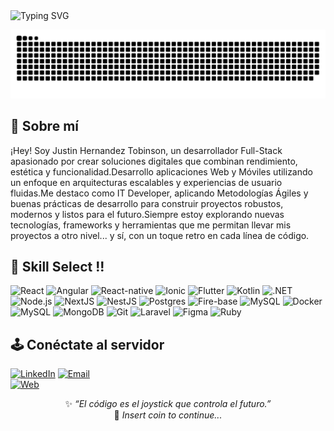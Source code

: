   <img src="https://readme-typing-svg.herokuapp.com?font=Press+Start+2P&size=22&duration=3500&pause=1000&color=00FFF0&center=true&vCenter=true&width=1000&lines=👾+Justin+Hernandez+Tobinson;Full-Stack+Developer;Mobile+Developer;✨+Building+digital+experiences+at+max+score!!" alt="Typing SVG" />

<div align="center">

![Retro Divider](https://github.com/Platane/snk/raw/output/github-contribution-grid-snake.svg)

</div>




## 🧠 Sobre mí  

¡Hey! Soy Justin Hernandez Tobinson, un desarrollador Full-Stack apasionado por crear soluciones digitales que combinan rendimiento, estética y funcionalidad.Desarrollo aplicaciones Web y Móviles utilizando un enfoque en arquitecturas escalables y experiencias de usuario fluidas.Me destaco como IT Developer, aplicando Metodologías Ágiles y buenas prácticas de desarrollo para construir proyectos robustos, modernos y listos para el futuro.Siempre estoy explorando nuevas tecnologías, frameworks y herramientas que me permitan llevar mis proyectos a otro nivel... y sí, con un toque retro en cada línea de código. 



## 🎯 Skill Select !!

![React](https://img.shields.io/badge/React-61DAFB?style=for-the-badge&logo=react&logoColor=black)
![Angular](https://img.shields.io/badge/Angular-DD0031?style=for-the-badge&logo=angular&logoColor=white)
![React-native](https://img.shields.io/badge/React_Native-FF3030?style=for-the-badge&logo=react&logoColor=black")
![Ionic](https://img.shields.io/badge/Ionic-3880FF?style=for-the-badge&logo=ionic&logoColor=white)
![Flutter](https://img.shields.io/badge/Flutter-02569B?style=for-the-badge&logo=flutter&logoColor=white)
![Kotlin](https://img.shields.io/badge/Kotlin-9933FF?style=for-the-badge&logo=kotlin&logoColor=black)
![.NET](https://img.shields.io/badge/.NET-512BD4?style=for-the-badge&logo=dotnet&logoColor=white)
![Node.js](https://img.shields.io/badge/Node.js-43853D?style=for-the-badge&logo=node.js&logoColor=white)
![NextJS](https://img.shields.io/badge/Next.js-7FFF00?style=for-the-badge&logo=next.js&logoColor=black")
![NestJS](https://img.shields.io/badge/NestJS-E0234E?style=for-the-badge&logo=nestjs&logoColor=white)
![Postgres](https://img.shields.io/badge/PostgreSQL-00FFFF?style=for-the-badge&logo=postgresql&logoColor=black")
![Fire-base](https://img.shields.io/badge/Firebase-FFA500?style=for-the-badge&logo=firebase&logoColor=black")
![MySQL](https://img.shields.io/badge/MySQL-005C84?style=for-the-badge&logo=mysql&logoColor=white)
![Docker](https://img.shields.io/badge/Docker-007FFF?style=for-the-badge&logo=docker&logoColor=black")
![MySQL](https://img.shields.io/badge/MySQL-005C84?style=for-the-badge&logo=mysql&logoColor=white)
![MongoDB](https://img.shields.io/badge/MongoDB-4EA94B?style=for-the-badge&logo=mongodb&logoColor=white)
![Git](https://img.shields.io/badge/Git-F05032?style=for-the-badge&logo=git&logoColor=white)
![Laravel](https://img.shields.io/badge/Laravel-FF0080?style=for-the-badge&logo=laravel&logoColor=white)
![Figma](https://img.shields.io/badge/Figma-F24E1E?style=for-the-badge&logo=figma&logoColor=white)
![Ruby](https://img.shields.io/badge/Ruby-CC342D?style=for-the-badge&logo=ruby&logoColor=white)



## 🕹️ Conéctate al servidor

[![LinkedIn](https://img.shields.io/badge/LinkedIn-0A66C2?style=for-the-badge&logo=linkedin&logoColor=white)](https://www.linkedin.com/in/justin-hernandez-it-develop/)
[![Email](https://img.shields.io/badge/EMAIL-D14836?style=for-the-badge&logo=gmail&logoColor=white&labelWidth=100)](mailto:estevenzx@gmail.com)  
[![Web](https://img.shields.io/badge/NETLIFY-FFD700?style=for-the-badge&logo=netlify&logoColor=000000&labelWidth=100)](https://devarcadefolio.netlify.app/)





<div align="center">

✨ *“El código es el joystick que controla el futuro.”*  
🧩 *Insert coin to continue...*

</div>
